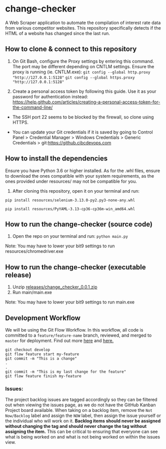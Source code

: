 # change-checker

A Web Scraper application to automate the compilation of interest rate data from various competitor websites. This repository specifically detects if the HTML of a website has changed since the last run.

## How to clone & connect to this repository

1. On Git Bash, configure the Proxy settings by entering this command. The port may be different depending on CNTLM settings. Ensure the proxy is running (ie. CNTLM.exe):
`` git config --global http.proxy "http://127.0.0.1:5128" `` 
`` git config --global https.proxy "http://127.0.0.1:5128" `` 

2. Create a personal access token by following this guide. Use it as your password for authentication instead: https://help.github.com/articles/creating-a-personal-access-token-for-the-command-line/

- The SSH port 22 seems to be blocked by the firewall, so clone using HTTPS.

- You can update your Git credentials if it is saved by going to Control Panel > Credential Manager > Windows Credentials > Generic Credentials > git:https://github.cibcdevops.com

## How to install the dependencies

Ensure you have Python 3.6 or higher installed. As for the .whl files, ensure to download the ones compatible with your system requirements, as the ones provided under resources/ may not be compatible for you.

1. After cloning this repository, open it on your terminal and run:

`` pip install resources/selenium-3.13.0-py2.py3-none-any.whl ``

`` pip install resources/PyYAML-3.13-cp36-cp36m-win_amd64.whl ``

## How to run the change-checker (source code)

1. Open the repo on your terminal and run:
`` python main.py ``

Note: You may have to lower your bit9 settings to run resources/chromedriver.exe

## How to run the change-checker (executable release)

1. Unzip [releases/change_checker_0.0.1.zip](releases/change_checker_0.0.1.zip)
2. Run main/main.exe

Note: You may have to lower your bit9 settings to run main.exe

## Development Workflow
We will be using the Git Flow Workflow. In this workflow, all code is committed to a `feature/feature-name` branch, reviewed, and merged to `master` for deployment. Find out more [here](https://guides.github.com/introduction/flow/) and [here.](https://www.atlassian.com/git/tutorials/comparing-workflows/gitflow-workflow)

```git
git checkout develop
git flow feature start my-feature
git commit -m "This is a change"
.
.
git commit -m "This is my last change for the feature"
git flow feature finish my-feature
```

### Issues:
The project backlog issues are tagged accordingly so they can be filtered out when viewing the issues page, as we do not have the GitHub Kanban Project board available.
When taking on a backlog item, remove the `Not Now/Backlog` label and assign the `NOW` label, then assign the issue yourself or the individual who will work on it.
**Backlog items should never be assigned without changing the tag and should never change the tag without assigning the item.** This can be critical to ensuring that everyone can see what is being worked on and what is not being worked on within the issues view.
